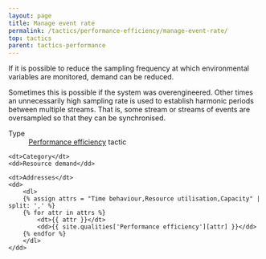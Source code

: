 ```yaml
---
layout: page
title: Manage event rate
permalink: /tactics/performance-efficiency/manage-event-rate/
top: tactics
parent: tactics-performance
---
```


If it is possible to reduce the sampling frequency at which environmental variables are monitored, demand can be reduced.

Sometimes this is possible if the system was overengineered. Other times an unnecessarily high sampling rate is used to establish harmonic periods between
multiple streams. That is, some stream or streams of events are oversampled so that they can be synchronised.

<dl>
    <dt>Type</dt>
    <dd><a href="{{ '/quality/performance-efficiency/' | relative_url }}">Performance efficiency</a> tactic</dd>
    
    <dt>Category</dt>
    <dd>Resource demand</dd>
    
    <dt>Addresses</dt>
    <dd>
        <dl>
        {% assign attrs = "Time behaviour,Resource utilisation,Capacity" | split: ',' %}
        {% for attr in attrs %}
            <dt>{{ attr }}</dt>
            <dd>{{ site.qualities['Performance efficiency'][attr] }}</dd>
        {% endfor %}
        </dl>
    </dd>
</dl>
